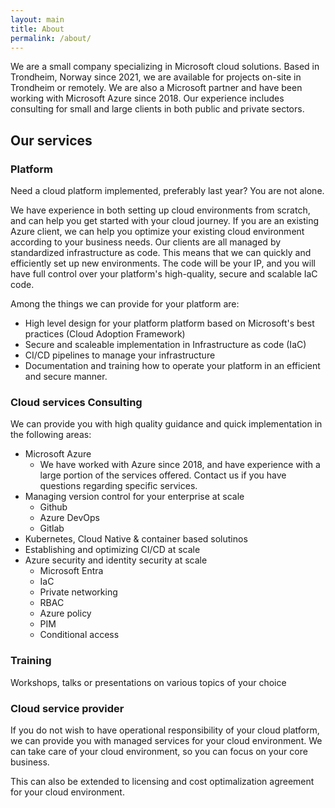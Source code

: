 ```yaml
---
layout: main
title: About
permalink: /about/
---
```


We are a small company specializing in Microsoft cloud solutions. Based in Trondheim, Norway since 2021, we are available for projects on-site in Trondheim or remotely. We are also a Microsoft partner and have been working with Microsoft Azure since 2018. Our experience includes consulting for small and large clients in both public and private sectors.

## Our services

###  Platform

Need a cloud platform implemented, preferably last year? You are not alone.

We have experience in both setting up cloud environments from scratch, and can help you get started with your cloud journey. If you are an existing Azure client, we can help you optimize your existing cloud environment according to your business needs.
Our clients are all managed by standardized infrastructure as code. This means that we can quickly and efficiently set up new environments. The code will be your IP, and you will have full control over your platform's high-quality, secure and scalable IaC code.

Among the things we can provide for your platform are:
- High level design for your platform platform based on Microsoft's best practices (Cloud Adoption Framework)
- Secure and scaleable implementation in Infrastructure as code (IaC)
- CI/CD pipelines to manage your infrastructure
- Documentation and training how to operate your platform in an efficient and secure manner.

###  Cloud services Consulting

We can provide you with high quality guidance and quick implementation in the following areas: 

  - Microsoft Azure
    - We have worked with Azure since 2018, and have experience with a large portion of the services offered. Contact us if you have questions regarding specific services.
  - Managing version control for your enterprise at scale
    - Github
    - Azure DevOps
    - Gitlab
  - Kubernetes, Cloud Native & container based solutinos
  - Establishing and optimizing CI/CD at scale
  - Azure security and identity security at scale 
    - Microsoft Entra
    - IaC
    -  Private networking
    -  RBAC
    -  Azure policy 
    -  PIM
    -  Conditional access

###  Training

Workshops, talks or presentations on various topics of your choice

###  Cloud service provider

If you do not wish to have operational responsibility of your cloud platform, we can provide you with managed services for your cloud environment. We can take care of your cloud environment, so you can focus on your core business.

This can also be extended to licensing and cost optimalization agreement for your cloud environment.